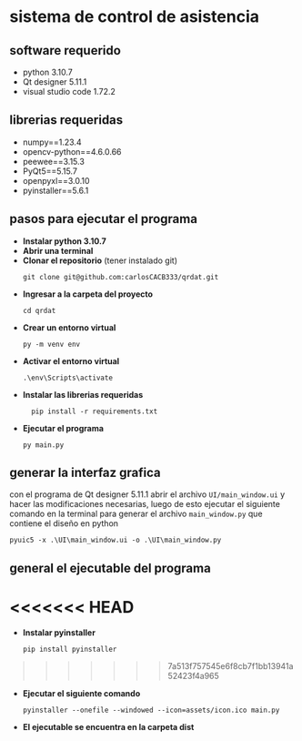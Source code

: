 # sistema de control de asistencia

## software requerido

- python 3.10.7
- Qt designer 5.11.1
- visual studio code 1.72.2

## librerias requeridas

- numpy==1.23.4
- opencv-python==4.6.0.66
- peewee==3.15.3
- PyQt5==5.15.7
- openpyxl==3.0.10
- pyinstaller==5.6.1

## pasos para ejecutar el programa

- **Instalar python 3.10.7**
- **Abrir una terminal**
- **Clonar el repositorio** (tener instalado git)
  ```
  git clone git@github.com:carlosCACB333/qrdat.git
  ```
- **Ingresar a la carpeta del proyecto**
  ```
  cd qrdat
  ```
- **Crear un entorno virtual**
  ```
  py -m venv env
  ```
- **Activar el entorno virtual**
  ```
  .\env\Scripts\activate
  ```
- **Instalar las librerias requeridas**
  ```
    pip install -r requirements.txt
  ```
- **Ejecutar el programa**
  ```
  py main.py
  ```

## generar la interfaz grafica

con el programa de Qt designer 5.11.1 abrir el archivo `UI/main_window.ui` y hacer las modificaciones necesarias, luego de esto ejecutar el siguiente comando en la terminal para generar el archivo `main_window.py` que contiene el diseño en python

```
pyuic5 -x .\UI\main_window.ui -o .\UI\main_window.py
```

## general el ejecutable del programa

# <<<<<<< HEAD

- **Instalar pyinstaller**

  ```
  pip install pyinstaller
  ```

> > > > > > > 7a513f757545e6f8cb7f1bb13941a52423f4a965

- **Ejecutar el siguiente comando**
  ```
  pyinstaller --onefile --windowed --icon=assets/icon.ico main.py
  ```
- **El ejecutable se encuentra en la carpeta dist**
